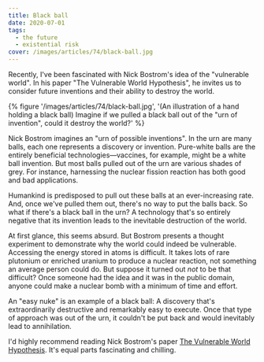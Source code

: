 ```yaml
---
title: Black ball
date: 2020-07-01
tags:
  - the future
  - existential risk
cover: /images/articles/74/black-ball.jpg
---
```

Recently, I've been fascinated with Nick Bostrom's idea of the "vulnerable world". In his paper "The Vulnerable World Hypothesis", he invites us to consider future inventions and their ability to destroy the world.

{% figure '/images/articles/74/black-ball.jpg', '(An illustration of a hand holding a black ball) Imagine if we pulled a black ball out of the "urn of invention", could it destroy the world?' %}

Nick Bostrom imagines an "urn of possible inventions". In the urn are many balls, each one represents a discovery or invention.  Pure-white balls are the entirely beneficial technologies—vaccines, for example, might be a white ball invention. But most balls pulled out of the urn are various shades of grey. For instance, harnessing the nuclear fission reaction has both good and bad applications. 

Humankind is predisposed to pull out these balls at an ever-increasing rate. And, once we've pulled them out, there's no way to put the balls back. So what if there's a black ball in the urn? A technology that's so entirely negative that its invention leads to the inevitable destruction of the world. 

At first glance, this seems absurd. But Bostrom presents a thought experiment to demonstrate why the world could indeed be vulnerable. Accessing the energy stored in atoms is difficult. It takes lots of rare plutonium or enriched uranium to produce a nuclear reaction, not something an average person could do. But suppose it turned out *not* to be that difficult? Once someone had the idea and it was in the public domain, anyone could make a nuclear bomb with a minimum of time and effort. 

An "easy nuke" is an example of a black ball: A discovery that's extraordinarily destructive and remarkably easy to execute. Once that type of approach was out of the urn, it couldn't be put back and would inevitably lead to annihilation. 

I'd highly recommend reading Nick Bostrom's paper [The Vulnerable World Hypothesis](https://nickbostrom.com/papers/vulnerable.pdf). It's equal parts fascinating and chilling. 